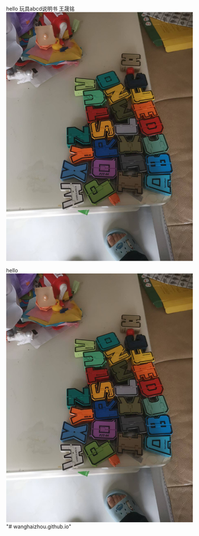 
hello
玩具abcd说明书 王晟铭
![image](https://github.com/wanghaizhou/wanghaizhou.github.io/blob/main/pic/1729758300598.jpg)

hello
![image](https://github.com/wanghaizhou/wanghaizhou.github.io/blob/main/pic/1729758300598.jpg)
"# wanghaizhou.github.io" 
